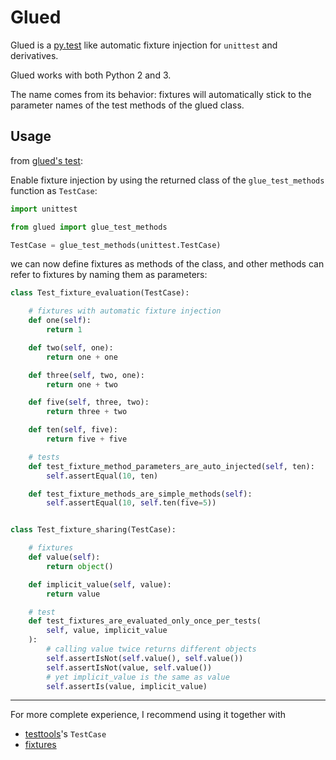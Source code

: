 # Glued

Glued is a [py.test](http://pytest.org/latest/fixture.html) like automatic
fixture injection for `unittest` and derivatives.

Glued works with both Python 2 and 3.

The name comes from its behavior: fixtures will automatically stick to the
parameter names of the test methods of the glued class.


## Usage

from [glued's test](https://github.com/krisztianfekete/glued/blob/master/test_glued.py):

Enable fixture injection by using the returned class of the
`glue_test_methods` function as `TestCase`:

```python
import unittest

from glued import glue_test_methods

TestCase = glue_test_methods(unittest.TestCase)
```

we can now define fixtures as methods of the class, and other methods
can refer to fixtures by naming them as parameters:

```python
class Test_fixture_evaluation(TestCase):

    # fixtures with automatic fixture injection
    def one(self):
        return 1

    def two(self, one):
        return one + one

    def three(self, two, one):
        return one + two

    def five(self, three, two):
        return three + two

    def ten(self, five):
        return five + five

    # tests
    def test_fixture_method_parameters_are_auto_injected(self, ten):
        self.assertEqual(10, ten)

    def test_fixture_methods_are_simple_methods(self):
        self.assertEqual(10, self.ten(five=5))


class Test_fixture_sharing(TestCase):

    # fixtures
    def value(self):
        return object()

    def implicit_value(self, value):
        return value

    # test
    def test_fixtures_are_evaluated_only_once_per_tests(
        self, value, implicit_value
    ):
        # calling value twice returns different objects
        self.assertIsNot(self.value(), self.value())
        self.assertIsNot(value, self.value())
        # yet implicit_value is the same as value
        self.assertIs(value, implicit_value)
```

----

For more complete experience, I recommend using it together with
 - [testtools](https://pypi.python.org/pypi/testtools)'s `TestCase`
 - [fixtures](https://pypi.python.org/pypi/fixtures)
